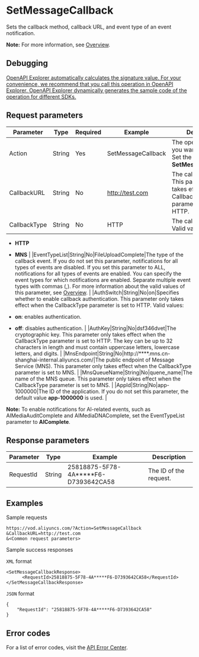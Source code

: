 # SetMessageCallback

Sets the callback method, callback URL, and event type of an event notification.

**Note:** For more information, see [Overview](~~55627~~).

## Debugging

[OpenAPI Explorer automatically calculates the signature value. For your convenience, we recommend that you call this operation in OpenAPI Explorer. OpenAPI Explorer dynamically generates the sample code of the operation for different SDKs.](https://api.aliyun.com/#product=vod&api=SetMessageCallback&type=RPC&version=2017-03-21)

## Request parameters

|Parameter|Type|Required|Example|Description|
|---------|----|--------|-------|-----------|
|Action|String|Yes|SetMessageCallback|The operation that you want to perform. Set the value to **SetMessageCallback**. |
|CallbackURL|String|No|http://test.com|The callback URL. This parameter only takes effect when the CallbackType parameter is set to HTTP. |
|CallbackType|String|No|HTTP|The callback method. Valid values:

 -   **HTTP**
-   **MNS** |
|EventTypeList|String|No|FileUploadComplete|The type of the callback event. If you do not set this parameter, notifications for all types of events are disabled. If you set this parameter to ALL, notifications for all types of events are enabled. You can specify the event types for which notifications are enabled. Separate multiple event types with commas \(,\). For more information about the valid values of this parameter, see [Overview](~~55627~~). |
|AuthSwitch|String|No|on|Specifies whether to enable callback authentication. This parameter only takes effect when the CallbackType parameter is set to HTTP. Valid values:

 -   **on**: enables authentication.
-   **off**: disables authentication. |
|AuthKey|String|No|dsf346dvet|The cryptographic key. This parameter only takes effect when the CallbackType parameter is set to HTTP. The key can be up to 32 characters in length and must contain uppercase letters, lowercase letters, and digits. |
|MnsEndpoint|String|No|http://\*\*\*\*.mns.cn-shanghai-internal.aliyuncs.com/|The public endpoint of Message Service \(MNS\). This parameter only takes effect when the CallbackType parameter is set to MNS. |
|MnsQueueName|String|No|quene\_name|The name of the MNS queue. This parameter only takes effect when the CallbackType parameter is set to MNS. |
|AppId|String|No|app-1000000|The ID of the application. If you do not set this parameter, the default value **app-1000000** is used. |

**Note:** To enable notifications for AI-related events, such as AIMediaAuditComplete and AIMediaDNAComplete, set the EventTypeList parameter to **AIComplete**.

## Response parameters

|Parameter|Type|Example|Description|
|---------|----|-------|-----------|
|RequestId|String|25818875-5F78-4A\*\*\*\*\*F6-D7393642CA58|The ID of the request. |

## Examples

Sample requests

```
https://vod.aliyuncs.com/?Action=SetMessageCallback
&CallbackURL=http://test.com
&<Common request parameters>
```

Sample success responses

`XML` format

```
<SetMessageCallbackResponse>
      <RequestId>25818875-5F78-4A*****F6-D7393642CA58</RequestId>
</SetMessageCallbackResponse>
```

`JSON` format

```
{
    "RequestId": "25818875-5F78-4A*****F6-D7393642CA58"
}
```

## Error codes

For a list of error codes, visit the [API Error Center](https://error-center.alibabacloud.com/status/product/vod).

